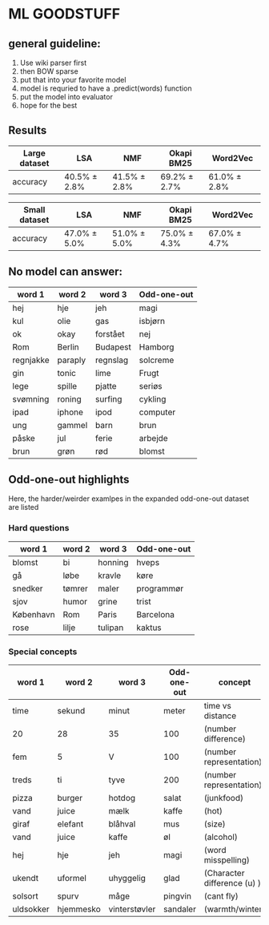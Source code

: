 # ML GOODSTUFF

## general guideline:
1. Use wiki parser first
2. then BOW sparse
3. put that into your favorite model
4. model is requried to have a .predict(words) function
5. put the model into evaluator
6. hope for the best


## Results
| Large dataset| LSA    | NMF   | Okapi BM25   | Word2Vec  |
|-----------|--------|-------|--------------|-----------|
| accuracy  | 40.5% ± 2.8% | 41.5% ± 2.8% | 69.2% ± 2.7% | 61.0% ± 2.8%|


| Small dataset| LSA    | NMF   | Okapi BM25   | Word2Vec  |
|-----------|--------|-------|--------------|-----------|
| accuracy  | 47.0% ± 5.0% | 51.0% ± 5.0% | 75.0% ± 4.3% | 67.0% ± 4.7%|


## No model can answer:
| word 1      | word 2     | word 3   | Odd-one-out|
|------|---------|--------|--------|
| hej | hje | jeh | magi |
|kul|olie|gas|isbjørn |
|ok|okay|forstået|nej|
|Rom|Berlin|Budapest|Hamborg|
|regnjakke|paraply|regnslag|solcreme|
|gin|tonic|lime|Frugt|
|lege|spille|pjatte|seriøs|
|svømning|roning|surfing|cykling|
|ipad|iphone|ipod|computer|
|ung|gammel|barn|brun|
|påske|jul|ferie|arbejde|
|brun|grøn|rød|blomst|

## Odd-one-out highlights
Here, the harder/weirder examlpes in the expanded odd-one-out dataset are listed
### Hard questions
| word 1      | word 2     | word 3   | Odd-one-out|
|------|---------|--------|--------|
|blomst | bi|honning | hveps |
|gå	    |løbe	|kravle	|køre|
|snedker	|tømrer	|maler	|programmør|
|sjov	|humor	|grine	|trist|
|København	|Rom	|Paris	|Barcelona|
|rose	|lilje	|tulipan	|kaktus|

### Special concepts
| word 1      | word 2     | word 3   | Odd-one-out|  concept  |
|------|---------|--------|--------|--------|
|time	|sekund	|minut	|meter| time vs distance |
|20|	28|	35	|100 |(number difference)|
|fem	|5	|V	|100 |(number representation)|
|treds	|ti	|tyve	|200 |(number representation)|
|pizza	|burger	|hotdog	|salat |(junkfood)|
|vand	|juice	|mælk	|kaffe |(hot) |
|giraf	|elefant	|blåhval	|mus |(size)|
|vand	|juice	|kaffe	|øl |(alcohol)|
|hej	|hje	|jeh	|magi |(word misspelling)|
|ukendt	|uformel	|uhyggelig	|glad |(Character difference (u) )|
|solsort	|spurv	|måge	|pingvin |(cant fly)|
|uldsokker	|hjemmesko	|vinterstøvler	|sandaler |(warmth/winter)|


